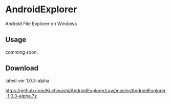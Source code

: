 # AndroidExplorer

Android File Explorer on Windows

## Usage

comming soon.

## Download

latest ver 1.0.3-alpha

https://github.com/Kuchinashi/AndroidExplorer/raw/master/AndroidExplorer-1.0.3-alpha.7z
